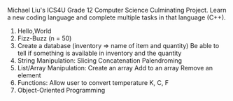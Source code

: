 Michael Liu's ICS4U Grade 12 Computer Science Culminating Project.
Learn a new coding language and complete multiple tasks in that language (C++).

1. Hello,World
2. Fizz-Buzz (n = 50)
3. Create a database (inventory => name of item and quantity)
  Be able to tell if something is available in inventory and the quantity 
4. String Manipulation:
  Slicing
  Concatenation
  Palendroming
5. List/Array Manipulation:
  Create an array
  Add to an array 
  Remove an element
6. Functions:
  Allow user to convert temperature K, C, F
7. Object-Oriented Programming


